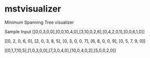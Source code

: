 # mstvisualizer
Minimum Spanning Tree visualizer 

Sample Input
[[0,0,3,0,0],[0,0,10,4,0],[3,10,0,2,6],[0,4,2,0,1],[0,0,6,1,0]]

[[0, 2, 0, 6, 0], [2, 0, 3, 8, 5], [0, 3, 0, 0, 7], [6, 8, 0, 0, 9], [0, 5, 7, 9, 0]]

[[0,1,7,10,5],[1,0,3,0,0],[7,3,0,4,0],[10,0,4,0,2],[5,0,0,2,0]]
